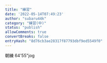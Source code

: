 ```yaml
---
title: "練習"
date: '2022-05-14T07:49:23'
author: "subaru44k"
category: "練習(中)"
status: "publish"
allowComments: true
convertBreaks: false
entryHash: "8d76cb3ae28317f87793dbf9ed5549f0"
---
```

朝練
64'55"jog
